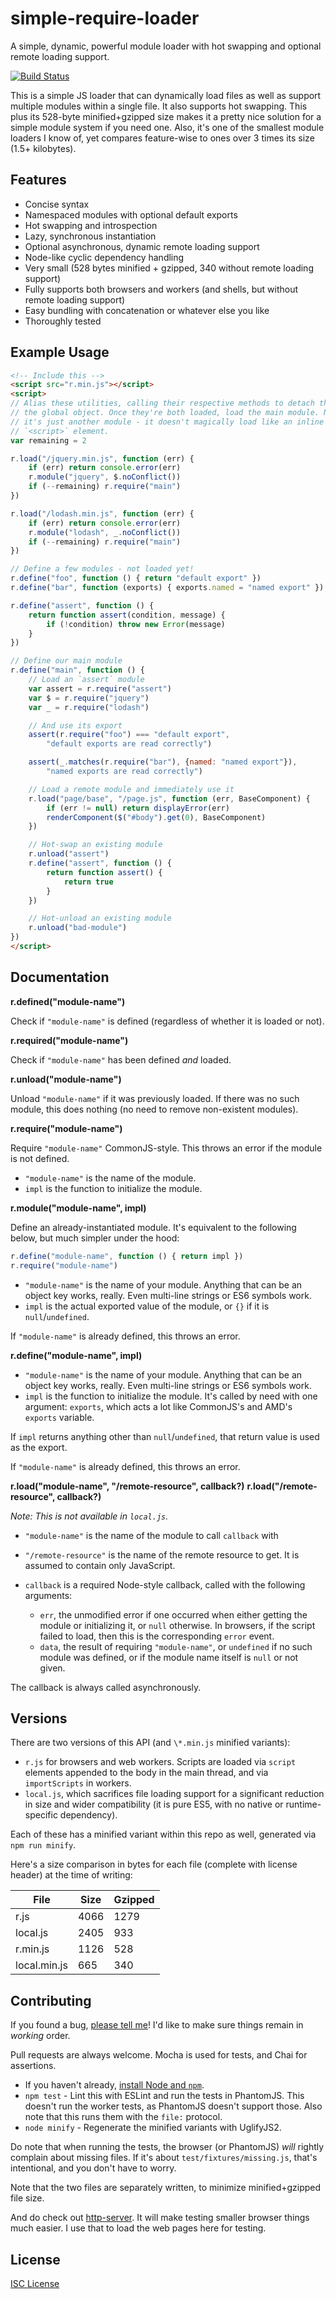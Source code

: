 # simple-require-loader

A simple, dynamic, powerful module loader with hot swapping and optional remote loading support.

[![Build Status](https://travis-ci.org/isiahmeadows/simple-require-loader.svg?branch=master)](https://travis-ci.org/isiahmeadows/simple-require-loader)

This is a simple JS loader that can dynamically load files as well as support multiple modules within a single file. It also supports hot swapping. This plus its 528-byte minified+gzipped size makes it a pretty nice solution for a simple module system if you need one. Also, it's one of the smallest module loaders I know of, yet compares feature-wise to ones over 3 times its size (1.5+ kilobytes).

## Features

- Concise syntax
- Namespaced modules with optional default exports
- Hot swapping and introspection
- Lazy, synchronous instantiation
- Optional asynchronous, dynamic remote loading support
- Node-like cyclic dependency handling
- Very small (528 bytes minified + gzipped, 340 without remote loading support)
- Fully supports both browsers and workers (and shells, but without remote loading support)
- Easy bundling with concatenation or whatever else you like
- Thoroughly tested

## Example Usage

```html
<!-- Include this -->
<script src="r.min.js"></script>
<script>
// Alias these utilities, calling their respective methods to detach them from
// the global object. Once they're both loaded, load the main module. Note that
// it's just another module - it doesn't magically load like an inline
// `<script>` element.
var remaining = 2

r.load("/jquery.min.js", function (err) {
    if (err) return console.error(err)
    r.module("jquery", $.noConflict())
    if (--remaining) r.require("main")
})

r.load("/lodash.min.js", function (err) {
    if (err) return console.error(err)
    r.module("lodash", _.noConflict())
    if (--remaining) r.require("main")
})

// Define a few modules - not loaded yet!
r.define("foo", function () { return "default export" })
r.define("bar", function (exports) { exports.named = "named export" })

r.define("assert", function () {
    return function assert(condition, message) {
        if (!condition) throw new Error(message)
    }
})

// Define our main module
r.define("main", function () {
    // Load an `assert` module
    var assert = r.require("assert")
    var $ = r.require("jquery")
    var _ = r.require("lodash")

    // And use its export
	assert(r.require("foo") === "default export",
        "default exports are read correctly")

    assert(_.matches(r.require("bar"), {named: "named export"}),
        "named exports are read correctly")

    // Load a remote module and immediately use it
    r.load("page/base", "/page.js", function (err, BaseComponent) {
        if (err != null) return displayError(err)
        renderComponent($("#body").get(0), BaseComponent)
    })

    // Hot-swap an existing module
    r.unload("assert")
	r.define("assert", function () {
        return function assert() {
            return true
        }
    })

    // Hot-unload an existing module
    r.unload("bad-module")
})
</script>
```

## Documentation

**r.defined("module-name")**

Check if `"module-name"` is defined (regardless of whether it is loaded or not).

**r.required("module-name")**

Check if `"module-name"` has been defined *and* loaded.

**r.unload("module-name")**

Unload `"module-name"` if it was previously loaded. If there was no such module, this does nothing (no need to remove non-existent modules).

**r.require("module-name")**

Require `"module-name"` CommonJS-style. This throws an error if the module is not defined.

- `"module-name"` is the name of the module.
- `impl` is the function to initialize the module.

**r.module("module-name", impl)**

Define an already-instantiated module. It's equivalent to the following below, but much simpler under the hood:

```js
r.define("module-name", function () { return impl })
r.require("module-name")
```

- `"module-name"` is the name of your module. Anything that can be an object key works, really. Even multi-line strings or ES6 symbols work.
- `impl` is the actual exported value of the module, or `{}` if it is `null`/`undefined`.

If `"module-name"` is already defined, this throws an error.

**r.define("module-name", impl)**

- `"module-name"` is the name of your module. Anything that can be an object key works, really. Even multi-line strings or ES6 symbols work.
- `impl` is the function to initialize the module. It's called by need with one argument: `exports`, which acts a lot like CommonJS's and AMD's `exports` variable.

If `impl` returns anything other than `null`/`undefined`, that return value is used as the export.

If `"module-name"` is already defined, this throws an error.

**r.load("module-name", "/remote-resource", callback?)**
**r.load("/remote-resource", callback?)**

*Note: This is not available in `local.js`.*

- `"module-name"` is the name of the module to call `callback` with
- `"/remote-resource"` is the name of the remote resource to get. It is assumed to contain only JavaScript.
- `callback` is a required Node-style callback, called with the following arguments:

    - `err`, the unmodified error if one occurred when either getting the module or initializing it, or `null` otherwise. In browsers, if the script failed to load, then this is the corresponding `error` event.
    - `data`, the result of requiring `"module-name"`, or `undefined` if no such module was defined, or if the module name itself is `null` or not given.

The callback is always called asynchronously.

## Versions

There are two versions of this API (and `\*.min.js` minified variants):

- `r.js` for browsers and web workers. Scripts are loaded via `script` elements appended to the body in the main thread, and via `importScripts` in workers.
- `local.js`, which sacrifices file loading support for a significant reduction in size and wider compatibility (it is pure ES5, with no native or runtime-specific dependency).

Each of these has a minified variant within this repo as well, generated via `npm run minify`.

Here's a size comparison in bytes for each file (complete with license header) at the time of writing:

File         | Size | Gzipped
-------------|------|--------
r.js         | 4066 | 1279
local.js     | 2405 | 933
r.min.js     | 1126 | 528
local.min.js | 665  | 340

## Contributing

If you found a bug, [please tell me](https://github.com/isiahmeadows/simple-require-loader)! I'd like to make sure things remain in *working* order.

Pull requests are always welcome. Mocha is used for tests, and Chai for assertions.

- If you haven't already, [install Node and `npm`](https://nodejs.org).
- `npm test` - Lint this with ESLint and run the tests in PhantomJS. This doesn't run the worker tests, as PhantomJS doesn't support those. Also note that this runs them with the `file:` protocol.
- `node minify` - Regenerate the minified variants with UglifyJS2.

Do note that when running the tests, the browser (or PhantomJS) *will* rightly complain about missing files. If it's about `test/fixtures/missing.js`, that's intentional, and you don't have to worry.

Note that the two files are separately written, to minimize minified+gzipped file size.

And do check out [http-server](https://www.npmjs.com/package/http-server). It will make testing smaller browser things much easier. I use that to load the web pages here for testing.

## License

[ISC License](https://github.com/isiahmeadows/simple-require-loader/blob/master/LICENSE.md)
